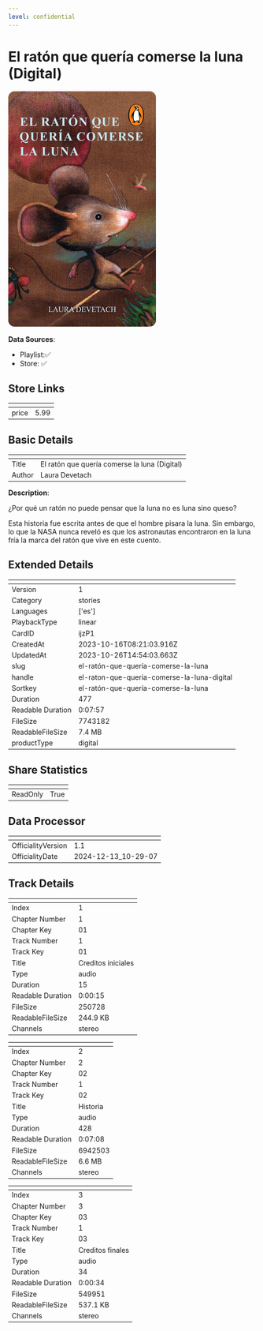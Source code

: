 ```yaml
---
level: confidential
---
```

# El ratón que quería comerse la luna (Digital)

![card_[ijzP1].png](../../img/cards/card_[ijzP1].png)

**Data Sources**: 

- Playlist:✅
- Store: ✅


## Store Links

| <!-- --> | <!-- --> |
| - | - |
| price | 5.99 |


## Basic Details

| <!-- --> | <!-- --> |
| - | - |
| Title | El ratón que quería comerse la luna (Digital) |
| Author | Laura Devetach |

**Description**:

¿Por qué un ratón no puede pensar que la luna no es luna sino queso?

Esta historia fue escrita antes de que el hombre pisara la luna. Sin embargo, lo que la NASA nunca reveló es que los astronautas encontraron en la luna fría la marca del ratón que vive en este cuento.


## Extended Details

| <!-- --> | <!-- --> |
| - | - |
| Version | 1 |
| Category | stories |
| Languages | ['es'] |
| PlaybackType | linear |
| CardID | ijzP1 |
| CreatedAt | 2023-10-16T08:21:03.916Z |
| UpdatedAt | 2023-10-26T14:54:03.663Z |
| slug | el-ratón-que-quería-comerse-la-luna |
| handle | el-raton-que-queria-comerse-la-luna-digital |
| Sortkey | el-ratón-que-quería-comerse-la-luna |
| Duration | 477 |
| Readable Duration | 0:07:57 |
| FileSize | 7743182 |
| ReadableFileSize | 7.4 MB |
| productType | digital |


## Share Statistics

| <!-- --> | <!-- --> |
| - | - |
| ReadOnly | True |


## Data Processor

| <!-- --> | <!-- --> |
| - | - |
| OfficialityVersion | 1.1
| OfficialityDate | 2024-12-13_10-29-07


## Track Details

| <!-- --> | <!-- --> |
| - | - |
| Index | 1 |
| Chapter Number | 1 |
| Chapter Key | 01 |
| Track Number | 1 |
| Track Key | 01 |
| Title | Creditos iniciales |
| Type | audio |
| Duration | 15 |
| Readable Duration | 0:00:15 |
| FileSize | 250728 |
| ReadableFileSize | 244.9 KB |
| Channels | stereo |

| <!-- --> | <!-- --> |
| - | - |
| Index | 2 |
| Chapter Number | 2 |
| Chapter Key | 02 |
| Track Number | 1 |
| Track Key | 02 |
| Title | Historia |
| Type | audio |
| Duration | 428 |
| Readable Duration | 0:07:08 |
| FileSize | 6942503 |
| ReadableFileSize | 6.6 MB |
| Channels | stereo |

| <!-- --> | <!-- --> |
| - | - |
| Index | 3 |
| Chapter Number | 3 |
| Chapter Key | 03 |
| Track Number | 1 |
| Track Key | 03 |
| Title | Creditos finales |
| Type | audio |
| Duration | 34 |
| Readable Duration | 0:00:34 |
| FileSize | 549951 |
| ReadableFileSize | 537.1 KB |
| Channels | stereo |

